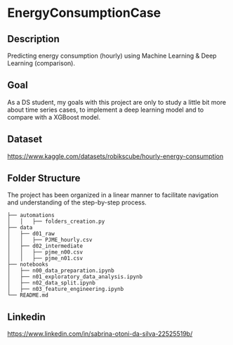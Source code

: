 # EnergyConsumptionCase

## Description
Predicting energy consumption (hourly) using Machine Learning & Deep Learning (comparison).

## Goal
As a DS student, my goals with this project are only to study a little bit more about time series cases, to implement a deep learning model and to compare with a XGBoost model.

## Dataset
https://www.kaggle.com/datasets/robikscube/hourly-energy-consumption

## Folder Structure
The project has been organized in a linear manner to facilitate navigation and understanding of the step-by-step process.
```
├── automations
│   │   ├── folders_creation.py
├── data
│   ├── d01_raw
│   │   ├── PJME_hourly.csv
│   ├── d02_intermediate
│   │   ├── pjme_n00.csv
│   │   ├── pjme_n01.csv
├── notebooks
│   ├── n00_data_preparation.ipynb
│   ├── n01_exploratory_data_analysis.ipynb
│   ├── n02_data_split.ipynb
│   ├── n03_feature_engineering.ipynb
└── README.md
```

## Linkedin
https://www.linkedin.com/in/sabrina-otoni-da-silva-22525519b/

